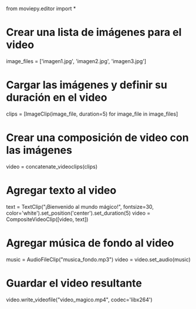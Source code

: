 from moviepy.editor import *

# Crear una lista de imágenes para el video
image_files = ['imagen1.jpg', 'imagen2.jpg', 'imagen3.jpg']

# Cargar las imágenes y definir su duración en el video
clips = [ImageClip(image_file, duration=5) for image_file in image_files]

# Crear una composición de video con las imágenes
video = concatenate_videoclips(clips)

# Agregar texto al video
text = TextClip("¡Bienvenido al mundo mágico!", fontsize=30, color='white').set_position('center').set_duration(5)
video = CompositeVideoClip([video, text])

# Agregar música de fondo al video
music = AudioFileClip("musica_fondo.mp3")
video = video.set_audio(music)

# Guardar el video resultante
video.write_videofile("video_magico.mp4", codec='libx264')

